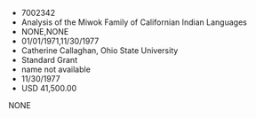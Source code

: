 * 7002342
* Analysis of the Miwok Family of Californian Indian Languages
* NONE,NONE
* 01/01/1971,11/30/1977
* Catherine Callaghan, Ohio State University
* Standard Grant
* name not available
* 11/30/1977
* USD 41,500.00

NONE
